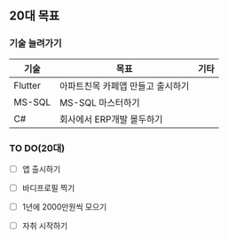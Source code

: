 ## 20대 목표

### 기술 늘려가기
| 기술 | 목표 | 기타 |
| --- | --- | --- |
| Flutter | 아파트친목 카페앱 만들고 출시하기 | |
| MS-SQL | MS-SQL 마스터하기 | |
| C# | 회사에서 ERP개발 몰두하기 | |

### TO DO(20대)
- [ ] 앱 출시하기
- [ ] 바디프로필 찍기
- [ ] 1년에 2000만원씩 모으기
- [ ] 자취 시작하기

